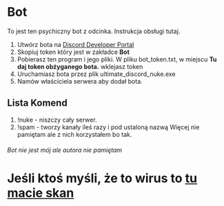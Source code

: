# Bot
To jest ten psychiczny bot z odcinka. Instrukcja obsługi tutaj.

1. Utwórz bota na [Discord Developer Portal](https://discord.com/developers/applications)
2. Skopiuj token który jest w zakładce **Bot**
3. Pobierasz ten program i jego pliki. W pliku bot_token.txt, w miejscu **Tu daj token obżyganego bota.** wklejasz token
4. Uruchamiasz bota przez plik ultimate_discord_nuke.exe
5. Namów właściciela serwera aby dodał bota.

## Lista Komend
1. !nuke - niszczy cały serwer.
2. !spam - tworzy kanały ileś razy i pod ustaloną nazwą
Więcej nie pamiętam ale z nich korzystałem bo tak.

###### Bot nie jest mój ale autora nie pamiętam

# Jeśli ktoś myśli, że to wirus to [tu macie skan](https://www.virustotal.com/gui/file/a1ea0d96d6ebb8587c2e9a3af50b9b95893229e66dc9038271c19c465e1e4432) 
